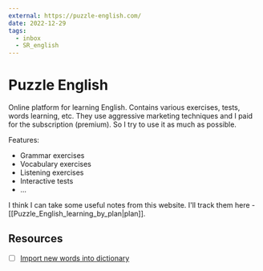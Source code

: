 ```yaml
---
external: https://puzzle-english.com/
date: 2022-12-29
tags:
  - inbox
  - SR_english
---
```


# Puzzle English

Online platform for learning English. Contains various exercises, tests, words
learning, etc. They use aggressive marketing techniques and I paid for the
subscription (premium). So I try to use it as much as possible.

Features:

- Grammar exercises
- Vocabulary exercises
- Listening exercises
- Interactive tests
- ...

I think I can take some useful notes from this website. I'll track them here -
[[Puzzle_English_learning_by_plan|plan]].

## Resources

- [ ] [Import new words into dictionary](https://puzzle-english.com/change-my-dictionary/import)
